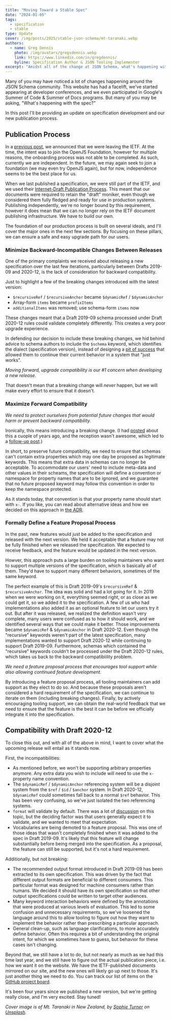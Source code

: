 ```yaml
---
title: "Moving Toward a Stable Spec"
date: "2024-01-05"
tags:
  - specification
  - stable
type: Update
cover: /img/posts/2025/stable-json-schema/mt-taranaki.webp
authors:
  - name: Greg Dennis
    photo: /img/avatars/gregsdennis.webp
    link: https://www.linkedin.com/in/gregdennis/
    byline: Specification Author & JSON Tooling Implementer
excerpt: "Amidst all of the change at JSON Schema, what's happening with the spec?"
---
```


Many of you may have noticed a lot of changes happening around the JSON Schema community.  This website has had a facelift, we've started appearing at developer conferences, and we even participated in Google's Summer of Code & Summer of Docs programs.  But many of you may be asking, "What's happening with the spec?"

In this post I'll be providing an update on specification development and our new publication process.

## Publication Process

In a [previous post](./json-schema-joins-the-openjsf), we announced that we were leaving the IETF.  At the time, the intent was to join the OpenJS Foundation, however for multiple reasons, the onboarding process was not able to be completed.  As such, currently we are independent.  In the future, we may again seek to join a foundation (we may even try OpenJS again), but for now, independence seems to be the best place for us.

When we last published a specification, we were still part of the IETF, and we used their [Internet-Draft Publication Process](https://authors.ietf.org/en/rfc-publication-process).  This meant that our documents were required to retain the "draft" moniker, even though we considered them fully fledged and ready for use in production systems.  Publishing independently, we're no longer bound by this requirement, however it does mean that we can no longer rely on the IETF document publishing infrastructure.  We have to build our own.

The foundation of our production process is built on several ideals, and I'll cover the major ones in the next few sections.  By focusing on these pillars, we can ensure a safe and easy upgrade path for our users.

### Minimize Backward-Incompatible Changes Between Releases

One of the primary complaints we received about releasing a new specification over the last few iterations, particularly between Drafts 2019-09 and 2020-12, is the lack of consideration for backward compatibility.

Just to highlight a few of the breaking changes introduced with the latest version:

- `$recursiveRef` / `$recursiveAnchor` became `$dynamicRef` / `$dynamicAnchor`
- Array-form `items` became `prefixItems`
- `additionalItems` was removed; use schema-form `items` now

These changes meant that a Draft 2019-09 schema processed under Draft 2020-12 rules could validate completely differently.  This creates a very poor upgrade experience.

In defending our decision to include these breaking changes, we hid behind advice to schema authors to include the `$schema` keyword, which identifies the dialect (specification version), instead of designing a [pit of success](https://blog.codinghorror.com/falling-into-the-pit-of-success/) that allowed them to continue their current behavior in a system that "just works".

_Moving forward, upgrade compatibility is our #1 concern when developing a new release._

That doesn't mean that a breaking change will _never_ happen, but we will make every effort to ensure that it doesn't.

### Maximize Forward Compatibility

_We need to protect ourselves from potential future changes that would harm or prevent backward compatibility._

Ironically, this means introducing a breaking change.  (I had [posted](./the-last-breaking-change) about this a cuople of years ago, and the reception wasn't awesome, which led to a [follow-up post](./custom-annotations-will-continue).)

In short, to preserve future compatibility, we need to ensure that schemas can't contain extra properties which may one day be proposed as legitimate keywords.  This means that extra data in schemas can no longer be acceptable.  To accommodate our users' need to include meta-data and other values in their scheams, the specification will define a convention or namespace for property names that are to be ignored, and we guarantee that no future proposed keyword may follow this convention in order to keep the namespace protected.

As it stands today, that convention is that your property name should start with `x-`.  If you like, you can read about alternative ideas and how we decided on this approach in [the ADR](https://github.com/json-schema-org/json-schema-spec/blob/main/adr/2023-04-sva-prefix.md).

### Formally Define a Feature Proposal Process

In the past, new features would just be added to the specification and released with the next version.  We held it acceptable that a feature may not be fully finished when we released the specification.  We expected to receive feedback, and the feature would be updated in the next version.

Howver, this approach puts a large burden on tooling maintainers who want to support multiple versions of the specification, which is basically all of them.  They'd have to support many different behaviors, sometimes of the same keyword.

The perfect example of this is Draft 2019-09's `$recursiveRef` & `$recursiveAnchor`.  The idea was solid and had a lot going for it.  In 2019 when we were working on it, everything seemed right, or as close as we could get it, so we added it to the specification.  A few of us who had implementations also added it as an optional feature to let our users try it out.  But after it was released, we realized the definition wasn't very complete, many users were confused as to how it should work, and we identified several ways that we could make it better.  Those improvements became `$dynamicRef` & `$dynamicAnchor` in Draft 2020-12.  Even though the "recursive" keywords weren't part of the latest specification, many implementations wanted to support Draft 2020-12 while continuing to support Draft 2019-09.  Furthermore, schemas which contained the "recursive" keywords couldn't be processed under the Draft 2020-12 rules, which takes us back to the backward compatibiility problem.

_We need a feature proposal process that encourages tool support while also allowing continued feature development._

By introducing a feature proposal process, all tooling maintainers can add support as they elect to do so.  And because these proposals aren't considered a hard requirement of the specification, we can continue to iterate on them (including breaking changes).  Finally, by actively encouraging tooling support, we can obtain the real-world feedback that we need to ensure that the feature is the best it can be before we officially integrate it into the specification.

## Compatibility with Draft 2020-12

To close this out, and with all of the above in mind, I want to cover what the upcoming release will entail as it stands now.

First, the incompatibilities:

- As mentioned before, we won't be supporting arbitrary properties anymore.  Any extra data you wish to include will need to use the `x-` property name convention.
- The `$dynamicRef` / `$dynamicAnchor` referencing system will be a disjoint system from the `$ref` / `$id` / `$anchor` system.  In Draft 2020-12, `$dynamicRef` could sometimes fall back to a normal `$ref` behavior.  This has been very confusing, so we've just isolated the two referencing systems.
- `format` will validate by default.  There was a lot of [discussion](https://github.com/json-schema-org/json-schema-spec/issues/1520) on this topic, but the deciding factor was that users generally expect it to validate, and we wanted to meet that expectation.
- Vocabularies are being demoted to a feature proposal.  This was one of those ideas that wasn't completely finished when it was added to the spec in Draft 2019-09.  It's likely that this feature will change substantially before being merged into the specification.  As a proposal, the feature can still be supported, but it's not a hard requirement.

Additionally, but not breaking:

- The recommended output format introduced in Draft 2019-09 has been extracted to its own specification.  This was driven by the fact that different output formats are beneficial to different consumers.  This particular format was designed for machine consumers rather than humans.  We decided it should have its own specification so that other output specifications could be written to target other audiences.
- Many keyword interaction behaviors were defined by the annotations that were produced at various levels of evaluation.  This led to some confusion and unnecessary requirements, so we've loosened the language around this to allow tooling to figure out how they want to implement the behavior rather than prescribing a particular approach.
- General clean-up, such as language clarifications, to more accurately define behavior.  Often this requires a bit of understanding the original intent, for which we sometimes have to guess, but behavior for these cases isn't changing.

Beyond that, we still have a lot to do, but not nearly as much as we had this time last year, and we still have to figure out the actual publication piece, i.e. how we want it on the website.  We have the IETF-published documents mirrored on our site, and the new ones will likely go up next to those.  It's just another thing we need to do.  You can track our list of items on the [GitHub project board](https://github.com/orgs/json-schema-org/projects/15/views/1).

It's been four years since we published a new version, but we're getting really close, and I'm very excited.  Stay tuned!

_Cover image is of Mt. Taranaki in New Zealand, by [Sophie Turner](https://unsplash.com/@sophie_turner) on [Unsplash](https://unsplash.com/photos/mountain-near-body-of-water-during-daytime-LZVmvKlchM0)._
